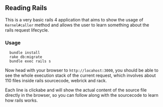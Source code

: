## Reading Rails

This is a very basic rails 4 application that aims to show the usage of `Kernel#caller` method and allows the user to learn something about the rails request lifecycle.

### Usage

```shell
  bundle install
  rake db:migrate
  bundle exec rails s
```

Now head with your browser to `http://locahost:3000`, you should be able to see the whole execution stack of the current request, which involves about 110 files inside rails sourcecode, webrick and rack.

Each line is clickabe and will show the actual content of the source file directly in the browser, so you can follow along with the sourcecode to learn how rails works.
